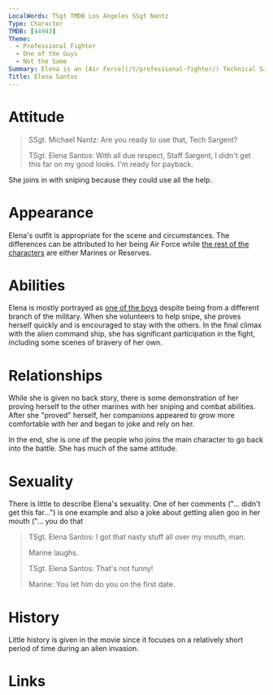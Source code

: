 ```yaml
---
LocalWords: TSgt TMDB Los Angeles SSgt Nantz
Type: Character
TMDB: [44943]
Theme:
  - Professional Fighter
  - One of the Guys
  - Not the Same
Summary: Elena is an [Air Force](/t/professional-fighter/) Technical Sargent in the movie [Battle: Los Angeles](/s/tmdb/44943/).
Title: Elena Santos
---
```


# Attitude

> SSgt. Michael Nantz: Are you ready to use that, Tech Sargent?
>
> TSgt. Elena Santos: With all due respect, Staff Sargent, I didn't get this far on my good looks. I'm ready for payback.

She joins in with sniping because they could use all the help.

# Appearance

Elena's outfit is appropriate for the scene and circumstances. The differences can be attributed to her being Air Force while [the rest of the characters](/t/not-the-same/) are either Marines or Reserves.

# Abilities

Elena is mostly portrayed as [one of the boys](/t/one-of-the-guys/) despite being from a different branch of the military. When she volunteers to help snipe, she proves herself quickly and is encouraged to stay with the others. In the final climax with the alien command ship, she has significant participation in the fight, including some scenes of bravery of her own.

# Relationships

While she is given no back story, there is some demonstration of her proving herself to the other marines with her sniping and combat abilities. After she "proved" herself, her companions appeared to grow more comfortable with her and began to joke and rely on her.

In the end, she is one of the people who joins the main character to go back into the battle. She has much of the same attitude.

# Sexuality

There is little to describe Elena's sexuality. One of her comments ("... didn't get this far...") is one example and also a joke about getting alien goo in her mouth ("... you do that

> TSgt. Elena Santos: I got that nasty stuff all over my mouth, man.
>
> Marine laughs.
>
> TSgt. Elena Santos: That's not funny!
>
> Marine: You let him do you on the first date.

# History

Little history is given in the movie since it focuses on a relatively short period of time during an alien invasion.

# Links
